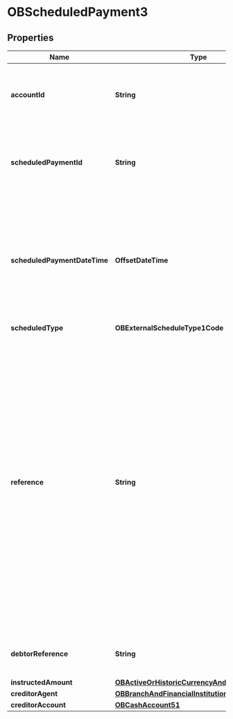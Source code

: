 

# OBScheduledPayment3


## Properties

| Name | Type | Description | Notes |
|------------ | ------------- | ------------- | -------------|
|**accountId** | **String** | A unique and immutable identifier used to identify the account resource. This identifier has no meaning to the account owner. |  |
|**scheduledPaymentId** | **String** | A unique and immutable identifier used to identify the scheduled payment resource. This identifier has no meaning to the account owner. |  [optional] |
|**scheduledPaymentDateTime** | **OffsetDateTime** | The date on which the scheduled payment will be made.All dates in the JSON payloads are represented in ISO 8601 date-time format.  All date-time fields in responses must include the timezone. An example is below: 2017-04-05T10:43:07+00:00 |  |
|**scheduledType** | **OBExternalScheduleType1Code** |  |  |
|**reference** | **String** | Unique reference, as assigned by the creditor, to unambiguously refer to the payment transaction. Usage: If available, the initiating party should provide this reference in the structured remittance information, to enable reconciliation by the creditor upon receipt of the amount of money. If the business context requires the use of a creditor reference or a payment remit identification, and only one identifier can be passed through the end-to-end chain, the creditor&#39;s reference or payment remittance identification should be quoted in the end-to-end transaction identification. |  [optional] |
|**debtorReference** | **String** | A reference value provided by the PSU to the PISP while setting up the scheduled payment. |  [optional] |
|**instructedAmount** | [**OBActiveOrHistoricCurrencyAndAmount1**](OBActiveOrHistoricCurrencyAndAmount1.md) |  |  |
|**creditorAgent** | [**OBBranchAndFinancialInstitutionIdentification51**](OBBranchAndFinancialInstitutionIdentification51.md) |  |  [optional] |
|**creditorAccount** | [**OBCashAccount51**](OBCashAccount51.md) |  |  [optional] |



